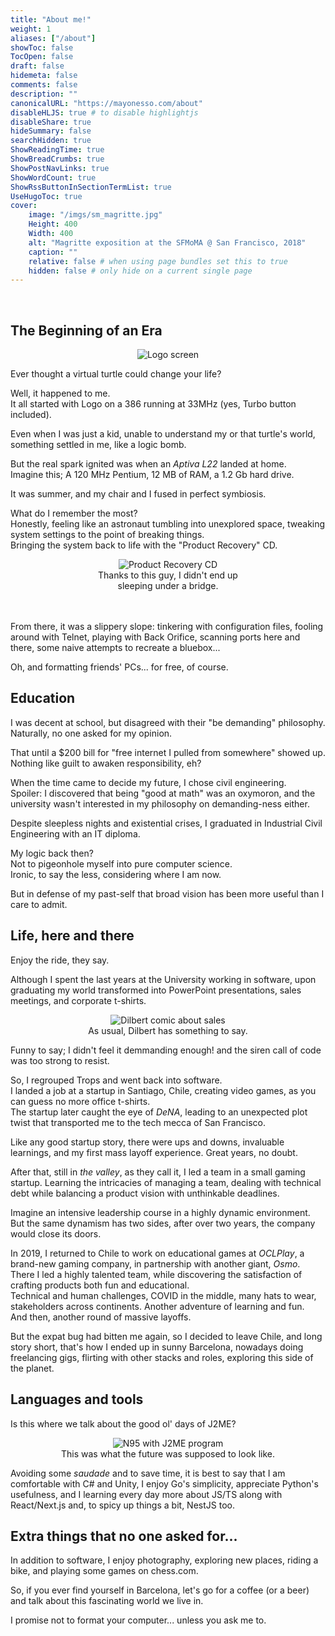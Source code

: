 ```yaml
---
title: "About me!"
weight: 1
aliases: ["/about"]
showToc: false
TocOpen: false
draft: false
hidemeta: false
comments: false
description: ""
canonicalURL: "https://mayonesso.com/about"
disableHLJS: true # to disable highlightjs
disableShare: true
hideSummary: false
searchHidden: true
ShowReadingTime: true
ShowBreadCrumbs: true
ShowPostNavLinks: true
ShowWordCount: true
ShowRssButtonInSectionTermList: true
UseHugoToc: true
cover:
    image: "/imgs/sm_magritte.jpg"
    Height: 400
    Width: 400
    alt: "Magritte exposition at the SFMoMA @ San Francisco, 2018"
    caption: ""
    relative: false # when using page bundles set this to true
    hidden: false # only hide on a current single page
---
```


</br>

## **The Beginning of an Era**

<div style="text-align: center;">
    <img src="/imgs/logo_start300.png" alt="Logo screen">
    </p>
</div>

Ever thought a virtual turtle could change your life?
</br>

Well, it happened to me.
</br>
It all started with Logo on a 386 running at 33MHz (yes, Turbo button included).

Even when I was just a kid, unable to understand my or that turtle's world, something settled in me, like a logic bomb.

But the real spark ignited was when an *Aptiva L22* landed at home.
</br>
Imagine this; A 120 MHz Pentium, 12 MB of RAM, a 1.2 Gb hard drive.

It was summer, and my chair and I fused in perfect symbiosis.

What do I remember the most?
</br>
Honestly, feeling like an astronaut tumbling into unexplored space, tweaking system settings to the point of breaking things.
</br>
Bringing the system back to life with the "Product Recovery" CD.

<div style="text-align: center;">
    <img src="/imgs/recovery_product_alpha250.png" alt="Product Recovery CD">
    <div>Thanks to this guy, I didn't end up </br>sleeping under a bridge.</div>
</div>
</br>
</br>

From there, it was a slippery slope: tinkering with configuration files, fooling around with Telnet, playing with Back Orifice, scanning ports here and there, some naive attempts to recreate a bluebox...

Oh, and formatting friends' PCs... for free, of course.

## **Education**

I was decent at school, but disagreed with their "be demanding" philosophy.
</br>
Naturally, no one asked for my opinion.

That until a $200 bill for "free internet I pulled from somewhere" showed up.
</br>
Nothing like guilt to awaken responsibility, eh?

When the time came to decide my future, I chose civil engineering.
</br>
Spoiler: I discovered that being "good at math" was an oxymoron, and the university wasn't interested in my philosophy on demanding-ness either.

Despite sleepless nights and existential crises, I graduated in Industrial Civil Engineering with an IT diploma.

My logic back then?
</br>
Not to pigeonhole myself into pure computer science.
</br>
Ironic, to say the less, considering where I am now.

But in defense of my past-self that broad vision has been more useful than I care to admit.

## **Life, here and there**

Enjoy the ride, they say.

Although I spent the last years at the University working in software, upon graduating my world transformed into PowerPoint presentations, sales meetings, and corporate t-shirts.

<div style="text-align: center;">
    <img src="/imgs/dilbert_sales_600.png" alt="Dilbert comic about sales">
    <div>As usual, Dilbert has something to say.</div>
    </p>
</div>

Funny to say; I didn't feel it demmanding enough! and  the siren call of code was too strong to resist.

So, I regrouped Trops and went back into software.
</br>
I landed a job at a startup in Santiago, Chile, creating video games, as you can guess no more office t-shirts.
</br>
The startup later caught the eye of *DeNA*, leading to an unexpected plot twist that transported me to the tech mecca of San Francisco.

Like any good startup story, there were ups and downs, invaluable learnings, and my first mass layoff experience. Great years, no doubt.

After that, still in *the valley*, as they call it, I led a team in a small gaming startup. Learning the intricacies of managing a team, dealing with technical debt while balancing a product vision with unthinkable deadlines.

Imagine an intensive leadership course in a highly dynamic environment.
</br>
But the same dynamism has two sides, after over two years, the company would close its doors.

In 2019, I returned to Chile to work on educational games at *OCLPlay*, a brand-new gaming company, in partnership with another giant, *Osmo*.
</br>
There I led a highly talented team, while discovering the satisfaction of crafting products both fun and educational.
</br>
Technical and human challenges, COVID in the middle, many hats to wear, stakeholders across continents.
Another adventure of learning and fun.
</br>
And then, another round of massive layoffs.

But the expat bug had bitten me again, so I decided to leave Chile, and long story short, that's how I ended up in sunny Barcelona, nowadays doing freelancing gigs, flirting with other stacks and roles, exploring this side of the planet.

## **Languages ​​and tools**

Is this where we talk about the good ol' days of J2ME?

<div style="text-align: center;">
    <img src="/imgs/n95_200.png" alt="N95 with J2ME program">
    <div>This was what the future was supposed to look like.</div>
    </p>
</div>

Avoiding some *saudade* and to save time, it is best to say that I am comfortable with C# and Unity, I enjoy Go's simplicity, appreciate Python's usefulness, and I learning every day more about JS/TS along with React/Next.js and, to spicy up things a bit, NestJS too.

## **Extra things that no one asked for...**

In addition to software, I enjoy photography, exploring new places, riding a bike, and playing some games on chess.com.

So, if you ever find yourself in Barcelona, ​​let's go for a coffee (or a beer) and talk about this fascinating world we live in.

I promise not to format your computer... unless you ask me to.
